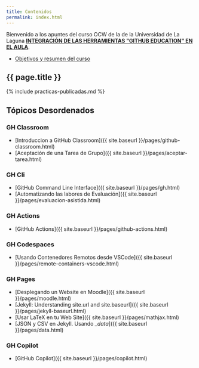 ```yaml
---
title: Contenidos
permalink: index.html
---
```


Bienvenido a los apuntes del curso OCW de la de la Universidad de La Laguna **[INTEGRACIÓN DE LAS HERRAMIENTAS "GITHUB EDUCATION" EN EL AULA](https://campusvirtual.ull.es/ocw/course/view.php?id=136)**. 

* [Objetivos y resumen del curso](https://github.com/ULL-OCW-GITHUB-EDUCATION/)

<!--
* [Foro de discusión](https://github.com/orgs/ULL-OCW-GITHUB-EDUCATION/discussions)
-->

## {{ page.title }}

{% include practicas-publicadas.md  %}

## Tópicos Desordenados

### GH Classroom 

* [Introduccion a GitHub Classroom]({{ site.baseurl }}/pages/github-classroom.html)
* [Aceptación de una Tarea de Grupo]({{ site.baseurl }}/pages/aceptar-tarea.html)

### GH Cli

* [GitHub Command Line Interface]({{ site.baseurl }}/pages/gh.html)
* [Automatizando las labores de Evaluación]({{ site.baseurl }}/pages/evaluacion-asistida.html)

### GH Actions

* [GitHub Actions]({{ site.baseurl }}/pages/github-actions.html)

### GH Codespaces

* [Usando Contenedores Remotos desde VSCode]({{ site.baseurl }}/pages/remote-containers-vscode.html)

### GH Pages

* [Desplegando un Website en Moodle]({{ site.baseurl }}/pages/moodle.html)
* [Jekyll: Understanding site.url and site.baseurl]({{ site.baseurl }}/pages/jekyll-baseurl.html)
* [Usar LaTeX en tu Web Site]({{ site.baseurl }}/pages/mathjax.html)
* [JSON y CSV en Jekyll. Usando *_data*]({{ site.baseurl }}/pages/data.html)

### GH Copilot

* [GitHub Copilot]({{ site.baseurl }}/pages/copilot.html)